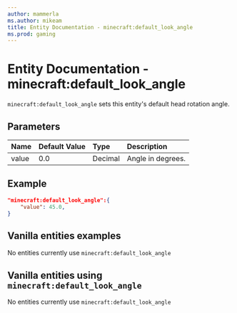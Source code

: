 ```yaml
---
author: mammerla
ms.author: mikeam
title: Entity Documentation - minecraft:default_look_angle
ms.prod: gaming
---
```


# Entity Documentation -  minecraft:default_look_angle

`minecraft:default_look_angle` sets this entity's default head rotation angle.

## Parameters

|Name |Default Value  |Type  |Description  |
|:----------|:----------|:----------|:----------|
|value| 0.0| Decimal|  Angle in degrees. |

## Example

```json
"minecraft:default_look_angle":{
    "value": 45.0,
}
```

## Vanilla entities examples

No entities currently use `minecraft:default_look_angle`

## Vanilla entities using `minecraft:default_look_angle`

No entities currently use `minecraft:default_look_angle`
